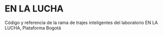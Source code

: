 # EN LA LUCHA
Código y referencia de la rama de trajes inteligentes del laboratorio EN LA LUCHA, Plataforma Bogotá
